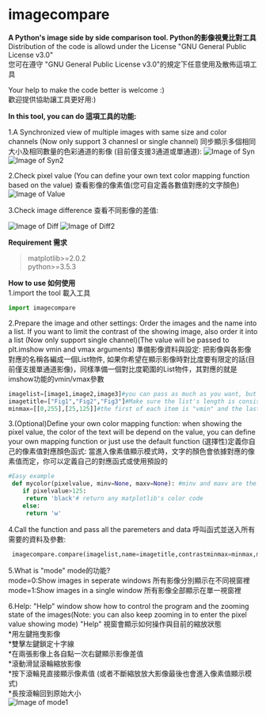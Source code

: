 # imagecompare
__A Python's image side by side comparison tool. Python的影像視覺比對工具__  
Distribution of the code is allowd under the License "GNU General Public License v3.0"  
您可在遵守 "GNU General Public License v3.0"的規定下任意使用及散佈這項工具 

Your help to make the code better is welcome :)  
歡迎提供協助讓工具更好用:)  

__In this tool, you can do 這項工具的功能:__

1.A Synchronized view of multiple images with same size and color channels (Now only support 3 channesl or single channel) 同步顯示多個相同大小及相同數量的色彩通道的影像 (目前僅支援3通道或單通道):
![Image of Syn](https://github.com/JeremyCC/imagecompare/blob/master/Example/SYN.PNG)
![Image of Syn2](https://github.com/JeremyCC/imagecompare/blob/master/Example/SYN2.PNG)


2.Check pixel value (You can define your own text color mapping function based on the value) 查看影像的像素值(您可自定義各數值對應的文字顏色)
![Image of Value](https://github.com/JeremyCC/imagecompare/blob/master/Example/VALUE.PNG)  

3.Check image difference 查看不同影像的差值:

![Image of Diff](https://github.com/JeremyCC/imagecompare/blob/master/Example/SUB.PNG)
![Image of Diff2](https://github.com/JeremyCC/imagecompare/blob/master/Example/SUBALL.PNG)


__Requirement 需求__
> matplotlib>=2.0.2   
> python>=3.5.3    



__How to use 如何使用__  
1.import the tool 載入工具 
```python
import imagecompare
```  

2.Prepare the image and other settings: Order the images and the name into a list. If you want to limit the contrast of the showing image, also order it into a list (Now only support single channel)(The value will be passed to plt.imshow vmin and vmax arguments) 準備影像資料與設定: 把影像與各影像對應的名稱各編成一個List物件, 如果你希望在顯示影像時對比度要有限定的話(目前僅支援單通道影像)，同樣準備一個對比度範圍的List物件，其對應的就是imshow功能的vmin/vmax參數    
```python
imagelist=[image1,image2,image3]#you can pass as much as you want, but more images will make the programe runs slower
imagetitle=["Fig1","Fig2","Fig3"]#Make sure the list's length is consistent with imagelist's length, or the rest will be automatically generated
minmax=[[0,255],[25,125]]#the first of each item is "vmin" and the last is "vmax" for each image, the rest of those without setting will be displayed in matplolib's auto constrast.   
```

3.(Optional)Define your own color mapping function: when showing the pixel value, the color of the text will be depend on the value, you can define your own mapping function or just use the default function (選擇性)定義你自己的像素值對應顏色函式: 當進入像素值顯示模式時，文字的顏色會依據對應的像素值而定，你可以定義自己的對應函式或使用預設的   
```python
#Easy example
 def mycolor(pixelvalue, minv=None, maxv=None): #minv and maxv are the minimum and maximum value of the image (each image has its own value)
    if pixelvalue>125:
     return 'black'# return any matplotlib's color code
    else:
     return 'w'
```

4.Call the function and pass all the paremeters and data 呼叫函式並送入所有需要的資料及參數:
```python
 imagecompare.compare(imagelist,name=imagetitle,contrastminmax=minmax,mode=1,colormapping=mycolor,showhelp=True)#Everything can be "None" except for imagelist

```

5.What is "mode" mode的功能?  
mode=0:Show images in seperate windows 所有影像分別顯示在不同視窗裡    
mode=1:Show images in a single window 所有影像全部顯示在單一視窗裡   


6.Help: "Help" window show how to control the program and the zooming state of the images(Note: you can also keep zooming in to enter the pixel value showing mode) "Help" 視窗會顯示如何操作與目前的縮放狀態    
    *用左鍵拖曳影像    
    *雙擊左鍵鎖定十字線  
    *在兩張影像上各自點一次右鍵顯示影像差值  
    *滾動滑鼠滾輪縮放影像  
    *按下滾輪見直接顯示像素值 (或者不斷縮放放大影像最後也會進入像素值顯示模式)  
    *長按滾輪回到原始大小  
![Image of mode1](https://github.com/JeremyCC/imagecompare/blob/master/Example/HELP.PNG)
